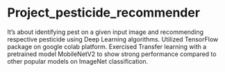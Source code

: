# Project_pesticide_recommender
It’s about identifying pest on a given input image and recommending respective pesticide using Deep Learning algorithms.
Utilized TensorFlow package on google colab platform.
Exercised Transfer learning with a pretrained model MobileNetV2 to show strong performance compared to other popular models on ImageNet classification.
